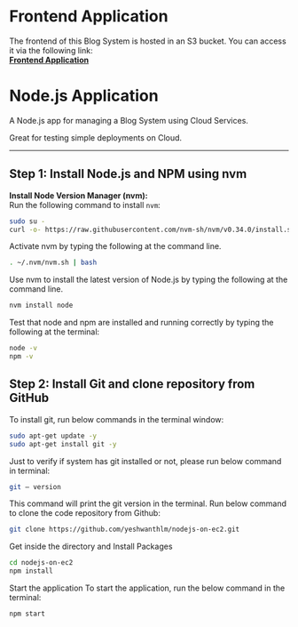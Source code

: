 # Frontend Application

The frontend of this Blog System is hosted in an S3 bucket. You can access it via the following link:  
**[Frontend Application](http://frontend-blog-bucket.s3-website-us-east-1.amazonaws.com)**



# Node.js Application

A Node.js app for managing a Blog System using Cloud Services.

Great for testing simple deployments on Cloud.

---

## Step 1: Install Node.js and NPM using nvm

**Install Node Version Manager (nvm):**  
Run the following command to install `nvm`:

   ```bash
   sudo su -
   curl -o- https://raw.githubusercontent.com/nvm-sh/nvm/v0.34.0/install.sh | bash
  ```
  Activate nvm by typing the following at the command line.

  ```bash
  . ~/.nvm/nvm.sh | bash
  ```
Use nvm to install the latest version of Node.js by typing the following at the command line.
```bash
nvm install node
```
Test that node and npm are installed and running correctly by typing the following at the terminal:
```bash
node -v
npm -v
```
## Step 2: Install Git and clone repository from GitHub
To install git, run below commands in the terminal window:
```bash
sudo apt-get update -y
sudo apt-get install git -y
```
Just to verify if system has git installed or not, please run below command in terminal:
```bash
git — version
```

This command will print the git version in the terminal.
Run below command to clone the code repository from Github:
```bash
git clone https://github.com/yeshwanthlm/nodejs-on-ec2.git
```
Get inside the directory and Install Packages
```bash
cd nodejs-on-ec2
npm install
```
Start the application To start the application, run the below command in the terminal:
```bash
npm start
```





